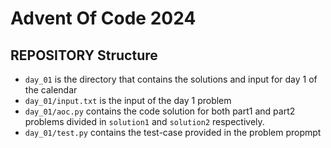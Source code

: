 # Advent Of Code 2024
## REPOSITORY Structure
-  `day_01` is the directory that contains the solutions and input for day 1 of the calendar
-  `day_01/input.txt` is the input of the day 1 problem
-  `day_01/aoc.py` contains the code solution for both part1 and part2 problems divided in `solution1` and `solution2` respectively.
-  `day_01/test.py` contains the test-case provided in the problem propmpt

